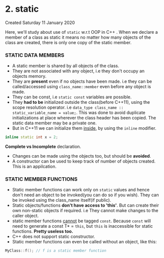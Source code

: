# 2. static
Created Saturday 11 January 2020

Here, we'll study about use of ``static`` w.r.t OOP in C++ .
When we declare a member of a class as static it means no matter how many objects of the class are created, there is only one copy of the static member.

### STATIC DATA MEMBERS

* A static member is shared by all objects of the class.
* They are not associated with any object, i.e they don't occupy an objects memory.
* They are **present** even if no objects have been made. i.e they can be called/accessed using ``class_name::member`` even before any object is made.
* They can be const, i.e ``static const`` variables are possible.
* They **had to be** initialized outside the class(before C++11), using the scope resolution operator. i.e ``data_type class_name :: static_variable_name = value;``. This was done to avoid duplicate initializations at place wherever the class header has been copied. The static data member may be a private one.
* But in C++11 we can initialize them [inside](https://en.cppreference.com/w/cpp/language/static#Static_data_members), by using the ``inline`` modifier.

```c++
inline static int x = 2;
```

**Complete vs Incomplete** declaration.

* Changes can be made using the objects too, but should be **avoided**.
* A constructor can be used to keep track of number of objects created. This is an appilcation.


### STATIC MEMBER FUNCTIONS

* Static member functions can work only on ``static`` values and hence don't need an object to be invoked(you can do so if you wish). They can be invoked using the class_name itself(if public).
* Static objects/functions **don't have access to 'this'**. But can create their own non-static objects if required. i.e They cannot make changes to the caller object.
* static member functions [cannot](https://stackoverflow.com/questions/7035356/c-why-static-member-function-cant-be-created-with-const-qualifier) be tagged ``const``. Because ``const`` will need to generate a const T* = ``this``, but ``this`` is inaccessible for static functions. **Pretty useless too.**
* C++ does not support static constructor.
* Static member functions can even be called without an object, like this:
```c++
MyClass::f(); // f is a static member function
```


